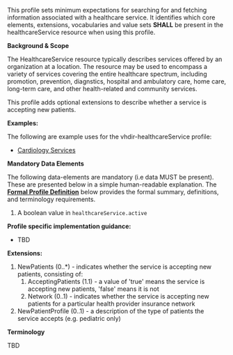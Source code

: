 This profile sets minimum expectations for searching for and fetching information associated with a healthcare service. It identifies which core elements, extensions, vocabularies and value sets **SHALL** be present in the healthcareService resource when using this profile.

**Background & Scope**

The HealthcareService resource typically describes services offered by an organization at a location. The resource may be used to encompass a variety of services covering the entire healthcare spectrum, including promotion, prevention, diagnstics, hospital and ambulatory care, home care, long-term care, and other health-related and community services.

This profile adds optional extensions to describe whether a service is accepting new patients.

**Examples:**

The following are example uses for the vhdir-healthcareService profile:

-  [Cardiology Services](HealthcareService-ffcardiology.html)


**Mandatory Data Elements**

The following data-elements are mandatory (i.e data MUST be present). These are presented below in a simple human-readable explanation. The [**Formal Profile Definition**](#profile) below provides the  formal summary, definitions, and  terminology requirements.   


1.  A boolean value in `healthcareService.active`


**Profile specific implementation guidance:**

- TBD


**Extensions:**

1.  NewPatients (0..*) - indicates whether the service is accepting new patients, consisting of:
    1.  AcceptingPatients (1.1) - a value of 'true' means the service is accepting new patients, 'false' means it is not
    1.  Network (0..1) - indicates whether the service is accepting new patients for a particular health provider insurance network
1.  NewPatientProfile (0..1) - a description of the type of patients the service accepts (e.g. pediatric only)


**Terminology**

TBD
